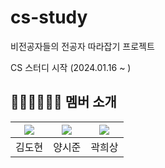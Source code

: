 # cs-study
비전공자들의 전공자 따라잡기 프로젝트

CS 스터디 시작 (2024.01.16 ~ )

## 👨🏻‍💻👩🏻‍💻 멤버 소개
| [![](https://github.com/HumanIearning.png?width=200px)](https://github.com/HumanIearning) | [![](https://github.com/YangSiJun528.png?width=200px)](https://github.com/YangSiJun528) | [![](https://github.com/Heeesang.png?width=200px)](https://github.com/Heeesang) |
|-------------------------------------------------------------------------------------------|-----------------------------------------------------------------------------------------|---------------------------------------------------------------------------------|
| 김도현                                                                                       | 양시준                                                                                     | 곽희상                                                                             |